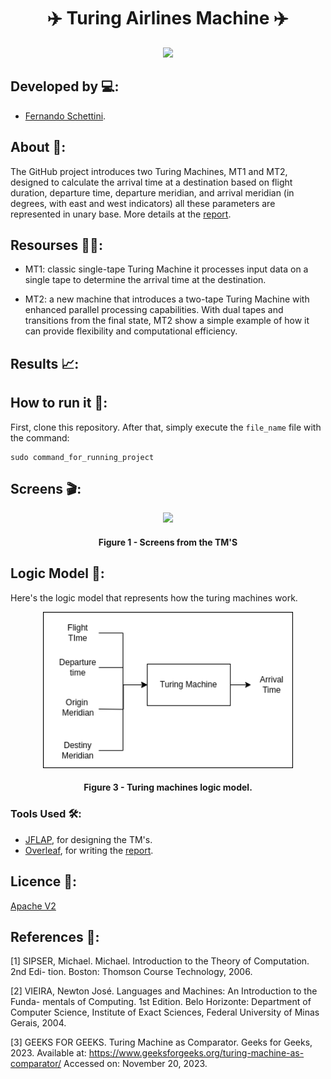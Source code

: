 <h1 align="center">✈️ Turing Airlines Machine ✈️</h1>

<div align="center">
	<a href="link_for_webite">
	<img height = "250em" src = "https://github.com/FernandoSchett/github_readme_template/assets/80331486/4e4d24ee-efce-41d9-873b-3ececaf1cdd5" />
    </a>
</div>

## Developed by 💻:

- [Fernando Schettini](https://linktr.ee/fernandoschett).

## About 🤔:

The GitHub project introduces two Turing Machines, MT1 and MT2, designed to calculate the arrival time at a destination based on flight duration, departure time, departure meridian, and arrival meridian (in degrees, with east and west indicators) all these parameters are represented in unary base. More details at the [report](https://github.com/FernandoSchett/turing_machine/blob/main/tm_dev_report_and_docs.pdf).

## Resourses 🧑‍🔬:

- MT1: classic single-tape Turing Machine it processes input data on a single tape to determine the arrival time at the destination.

- MT2: a new machine that introduces a two-tape Turing Machine with enhanced parallel processing capabilities. With dual tapes and transitions from the final state, MT2 show a simple example of how it can provide flexibility and computational efficiency.

## Results 📈:

## How to run it 🏃:

First, clone this repository. After that, simply execute the ```file_name``` file with the command:

    sudo command_for_running_project

## Screens 🎬:

<div align="center">
	<a href="">
	<img height = "250em" src = "https://github.com/FernandoSchett/github_readme_template/assets/80331486/4e4d24ee-efce-41d9-873b-3ececaf1cdd5" />
    </a>
</div>
<h4 align="center">Figure 1 - Screens from the TM'S </h4>

## Logic Model 🧮:

Here's the logic model that represents how the turing machines work.

<div align="center">
	<a href="">
	<img height = "250em" src = "./assets/logic_model.png" />
    </a>
</div>
<h4 align="center">Figure 3 - Turing machines logic model.</h4>

### Tools Used 🛠️: 

- [JFLAP](https://www.jflap.org/), for designing the TM's.  
- [Overleaf](https://pt.overleaf.com/), for writing the [report](https://github.com/FernandoSchett/turing_machine/blob/main/tm_dev_report_and_docs.pdf).  

## Licence 📜:

[Apache V2](https://choosealicense.com/licenses/apache-2.0/)

## References 📙:
	

[1] SIPSER, Michael. Michael. Introduction to the Theory of Computation. 2nd Edi-
tion. Boston: Thomson Course Technology, 2006.

[2] VIEIRA, Newton José. Languages and Machines: An Introduction to the Funda-
mentals of Computing. 1st Edition. Belo Horizonte: Department of Computer Science,
Institute of Exact Sciences, Federal University of Minas Gerais, 2004.

[3] GEEKS FOR GEEKS. Turing Machine as Comparator. Geeks for Geeks, 2023.
Available at: https://www.geeksforgeeks.org/turing-machine-as-comparator/
Accessed on: November 20, 2023.

